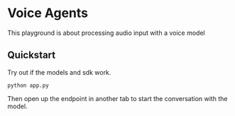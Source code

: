 # Voice Agents

This playground is about processing audio input with a voice model

## Quickstart

Try out if the models and sdk work.

```
python app.py
```

Then open up the endpoint in another tab to start the conversation with the model.
